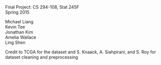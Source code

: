Final Project: CS 294-108, Stat 245F  
Spring 2015 

Michael Liang  
Kevin Tee  
Jonathan Kim  
Amelia Wallace  
Ling Shen  

Credit to TCGA for the dataset and S. Knaack, A. Siahpirani, and S. Roy for dataset cleaning and preprocessing

